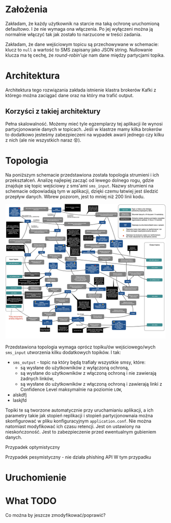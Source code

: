 # Założenia

Zakładam, że każdy użytkownik na starcie ma taką ochronę uruchomioną defaultowo. I że nie wymaga ona włączenia. Po jej
wyłączeni można ją normalnie włączyć tak jak zostało to narzucone w treści zadania. 

Zakładam, że dane wejściowym topicu są przechowywane w schemacie: klucz to `null` a wartość to SMS zapisany jako JSON 
string. Nullowanie klucza ma tę cechę, że *round-robin'uje* nam dane między partycjami topika.  


# Architektura
Architektura tego rozwiązania zakłada istnienie klastra brokerów Kafki z którego można zaciągać dane oraz na który ma 
trafić output. 



## Korzyści z takiej architektury
Pełna skalowalność. Możemy mieć tyle egzemplarzy tej aplikacji ile wynosi 
partycjonowanie danych w topicach. Jeśli w klastrze mamy kilka brokerów to dodatkowo jesteśmy zabezpieczeni na wypadek 
awarii jednego czy kilku z nich (ale nie wszystkich naraz 😵). 


# Topologia
Na poniższym schemacie przedstawiona została topologia strumieni i ich przekształceń. Analizę najlepiej zacząć od lewego 
dolnego rogu, gdzie znajduje się topic wejściowy z sms'ami `sms_input`. Nazwy strumieni na schemacie odpowiadają tym w aplikacji, 
dzięki czemu łatwiej jest śledzić przepływ danych. Wbrew pozorom, jest to mniej niż 200 linii kodu. 

![Topologia](topology.jpeg)
 
Przedstawiona topologia wymaga oprócz topiku/ów wejściowego/wych `sms_input` utworzenia kilku dodatkowych topików. I tak:

* `sms_output` - topic na który będą trafiały wszystkie smsy, które:
  * są wysłane do użytkowników z wyłączoną ochroną,
  * są wysłane do użytkowników z włączoną ochroną i nie zawierają żadnych linków,
  * są wysłane do użytkowników z włączoną ochroną i zawierają linki z Confidence Level maksymalnie na poziomie `LOW`,
* alskdfj
* laskjfd

Topiki te są tworzone automatycznie przy uruchamianiu aplikacji, a ich parametry takie jak stopień replikacji i 
stopień partycjonownaia można skonfigurować w pliku konfiguracyjnym `application.conf`. Nie można natomiast modyfikować
ich czasu retencji. Jest on ustawiony na nieskończoność. Jest to zabezpieczenie przed ewentualnym gubieniem danych. 



Przypadek optymistyczny

Przypadek pesymistyczny - nie działa phishing API
W tym przypadku 

# Uruchomienie


# What TODO
Co można by jeszcze zmodyfikować/poprawić? 

